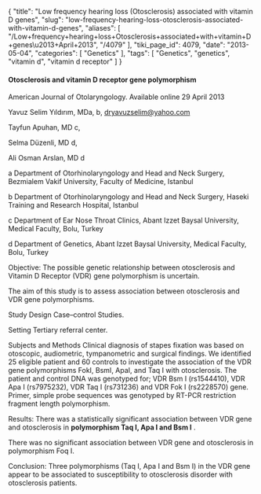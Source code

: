 {
    "title": "Low frequency hearing loss (Otosclerosis) associated with vitamin D genes",
    "slug": "low-frequency-hearing-loss-otosclerosis-associated-with-vitamin-d-genes",
    "aliases": [
        "/Low+frequency+hearing+loss+Otosclerosis+associated+with+vitamin+D+genes\u2013+April+2013",
        "/4079"
    ],
    "tiki_page_id": 4079,
    "date": "2013-05-04",
    "categories": [
        "Genetics"
    ],
    "tags": [
        "Genetics",
        "genetics",
        "vitamin d",
        "vitamin d receptor"
    ]
}


#### Otosclerosis and vitamin D receptor gene polymorphism

American Journal of Otolaryngology. Available online 29 April 2013

Yavuz Selim Yıldırım, MDa, b, dryavuzselim@yahoo.com

Tayfun Apuhan, MD c,

Selma Düzenli, MD d,

Ali Osman Arslan, MD d

a Department of Otorhinolaryngology and Head and Neck Surgery, Bezmialem Vakif University, Faculty of Medicine, Istanbul

b Department of Otorhinolaryngology and Head and Neck Surgery, Haseki Training and Research Hospital, Istanbul

c Department of Ear Nose Throat Clinics, Abant Izzet Baysal University, Medical Faculty, Bolu, Turkey

d Department of Genetics, Abant Izzet Baysal University, Medical Faculty, Bolu, Turkey

Objective: The possible genetic relationship between otosclerosis and Vitamin D Receptor (VDR) gene polymorphism is uncertain. 

The aim of this study is to assess association between otosclerosis and VDR gene polymorphisms.

Study Design Case–control Studies.

Setting Tertiary referral center.

Subjects and Methods Clinical diagnosis of stapes fixation was based on otoscopic, audiometric, tympanometric and surgical findings. We identified 25 eligible patient and 60 controls to investigate the association of the VDR gene polymorphisms FokI, BsmI, ApaI, and Taq I with otosclerosis. The patient and control DNA was genotyped for; VDR Bsm I (rs1544410), VDR Apa I (rs7975232), VDR Taq I (rs731236) and VDR Fok I (rs2228570) gene. Primer, simple probe sequences was genotyped by RT-PCR restriction fragment length polymorphism.

Results: There was a statistically significant association between VDR gene and otosclerosis in  **polymorphism Taq I, Apa I and Bsm I** . 

There was no significant association between VDR gene and otosclerosis in polymorphism Foq I.

Conclusion: Three polymorphisms (Taq I, Apa I and Bsm I) in the VDR gene appear to be associated to susceptibility to otosclerosis disorder with otosclerosis patients.